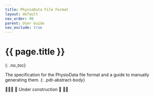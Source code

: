 ```yaml
---
title: PhysioData File Format
layout: default
nav_order: 90
parent: User Guide
nav_exclude: true
---
```


# {{ page.title }}
{: .no_toc}

The specification for the PhysioData file format and a guide to manually generating them.
{: .pdt-abstract-body}

👷🏻‍♀️ 🚧 Under construction 🚧 👷🏻

<!--- TODO: Write the Experimental design. --->